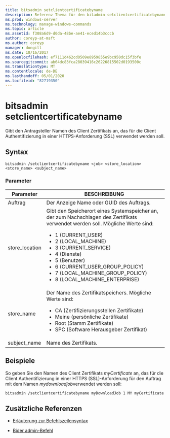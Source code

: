```yaml
---
title: bitsadmin setclientcertificatebyname
description: Referenz Thema für den bitadmin setclientcertificatebyname-Befehl, der den Antragsteller Namen des Client Zertifikats angibt, das für die Client Authentifizierung in einer HTTPS (SSL)-Anforderung verwendet werden soll.
ms.prod: windows-server
ms.technology: manage-windows-commands
ms.topic: article
ms.assetid: f308a6d9-d0da-48be-ae41-eced14b3cccb
author: coreyp-at-msft
ms.author: coreyp
manager: dongill
ms.date: 10/16/2017
ms.openlocfilehash: ef7111d462cd0509e8959855e9bc950dc15f3bfe
ms.sourcegitcommit: ab64dc83fca28039416c26226815502d0193500c
ms.translationtype: MT
ms.contentlocale: de-DE
ms.lasthandoff: 05/01/2020
ms.locfileid: "82719350"
---
```

# <a name="bitsadmin-setclientcertificatebyname"></a>bitsadmin setclientcertificatebyname

Gibt den Antragsteller Namen des Client Zertifikats an, das für die Client Authentifizierung in einer HTTPS-Anforderung (SSL) verwendet werden soll.

## <a name="syntax"></a>Syntax

```
bitsadmin /setclientcertificatebyname <job> <store_location> <store_name> <subject_name>
```

### <a name="parameters"></a>Parameter

| Parameter | BESCHREIBUNG |
| -------------- | -------------- |
| Auftrag | Der Anzeige Name oder GUID des Auftrags. |
| store_location | Gibt den Speicherort eines Systemspeicher an, der zum Nachschlagen des Zertifikats verwendet werden soll. Mögliche Werte sind:<ul><li>1 (CURRENT_USER)</li><li>2 (LOCAL_MACHINE)</li><li>3 (CURRENT_SERVICE)</li><li>4 (Dienste)</li><li>5 (Benutzer)</li><li>6 (CURRENT_USER_GROUP_POLICY)</li><li>7 (LOCAL_MACHINE_GROUP_POLICY)</li><li>8 (LOCAL_MACHINE_ENTERPRISE)</li></ul> |
| store_name | Der Name des Zertifikatspeichers. Mögliche Werte sind:<ul><li>CA (Zertifizierungsstellen Zertifikate)</li><li>Meine (persönliche Zertifikate)</li><li>Root (Stamm Zertifikate)</li><li>SPC (Software Herausgeber Zertifikat)</li></ul> |
| subject_name | Name des Zertifikats. |

## <a name="examples"></a>Beispiele

So geben Sie den Namen des Client Zertifikats *myCertificate* an, das für die Client Authentifizierung in einer HTTPS (SSL)-Anforderung für den Auftrag mit dem Namen *mydownloadjob*verwendet werden soll:

```
bitsadmin /setclientcertificatebyname myDownloadJob 1 MY myCertificate
```

## <a name="additional-references"></a>Zusätzliche Referenzen

- [Erläuterung zur Befehlszeilensyntax](command-line-syntax-key.md)

- [Bider admin-Befehl](bitsadmin.md)
